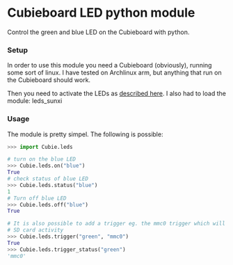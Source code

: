 # Cubieboard LED python module

Control the green and blue LED on the Cubieboard with python.

### Setup

In order to use this module you need a Cubieboard (obviously), running some
sort of linux. I have tested on Archlinux arm, but anything that run on the
Cubieboard should work.

Then you need to activate the LEDs as [described here](http://linux-sunxi.org/Cubieboard/Programming/StatusLEDs). I also had to load the module:
    leds_sunxi

### Usage

The module is pretty simpel. The following is possible:

```python
>>> import Cubie.leds

# turn on the blue LED
>>> Cubie.leds.on("blue")
True
# check status of blue LED
>>> Cubie.leds.status("blue")
1
# Turn off blue LED
>>> Cubie.leds.off("blue")
True

# It is also possible to add a trigger eg. the mmc0 trigger which will blink on
# SD card activity
>>> Cubie.leds.trigger("green", "mmc0")
True
>>> Cubie.leds.trigger_status("green")
'mmc0'
```

